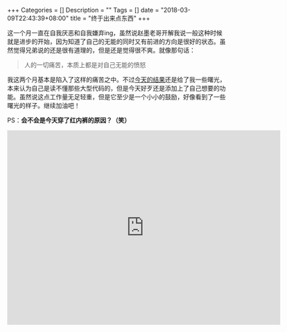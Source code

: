 +++
Categories = []
Description = ""
Tags = []
date = "2018-03-09T22:43:39+08:00"
title = "终于出来点东西"
+++

这一个月一直在自我厌恶和自我嫌弃ing，虽然说赵墨老哥开解我说一般这种时候就是进步的开始，因为知道了自己的无能的同时又有前进的方向是很好的状态。虽然觉得兄弟说的还是很有道理的，但是还是觉得很不爽。就像那句话：

> 人的一切痛苦，本质上都是对自己无能的愤怒

我这两个月基本是陷入了这样的痛苦之中。不过[今天的结果](https://www.dropbox.com/s/m3vz2fa0dzy7jot/Desktop%2003.09.2018%20-%2021.46.08.11.mp4?dl=0)还是给了我一些曙光，本来认为自己是读不懂那些大型代码的，但是今天好歹还是添加上了自己想要的功能。虽然说这点工作量无足轻重，但是它至少是一个小小的鼓励，好像看到了一些曙光的样子。继续加油吧！

PS：**会不会是今天穿了红内裤的原因？（笑）**

<iframe 
    height=450 
    width=630 
    src="https://www.dropbox.com/s/m3vz2fa0dzy7jot/Desktop%2003.09.2018%20-%2021.46.08.11.mp4?dl=0" 
    frameborder=0 
    allowfullscreen>
</iframe>
